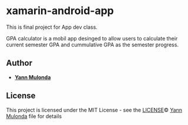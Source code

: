 # xamarin-android-app
This is final project for App dev class. 

GPA calculator is a mobil app desinged to allow users to calculate their current semester GPA and cummulative GPA as the semester progress.
## Author

* **[Yann Mulonda](https://github.com/YannMjl)**

## License

This project is licensed under the MIT License - see the [LICENSE](LICENSE)© [Yann Mulonda](https://github.com/YannMjl) file for details
